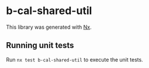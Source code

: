 # b-cal-shared-util

This library was generated with [Nx](https://nx.dev).

## Running unit tests

Run `nx test b-cal-shared-util` to execute the unit tests.
